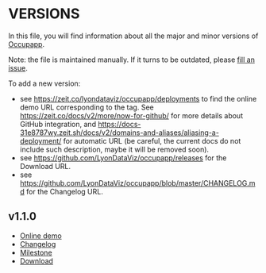 # VERSIONS

In this file, you will find information about all the major and minor versions
of [Occupapp](https://github.com/LyonDataViz/occupapp).

Note: the file is maintained manually. If it turns to be outdated, please
[fill an issue](https://github.com/LyonDataViz/occupapp/issues).

To add a new version:

- see https://zeit.co/lyondataviz/occupapp/deployments to find the online demo
  URL corresponding to the tag. See https://zeit.co/docs/v2/more/now-for-github/
  for more details about GitHub integration, and
  https://docs-31e8787wy.zeit.sh/docs/v2/domains-and-aliases/aliasing-a-deployment/
  for automatic URL (be careful, the current docs do not include such
  description, maybe it will be removed soon).
- see https://github.com/LyonDataViz/occupapp/releases for the Download URL.
- see https://github.com/LyonDataViz/occupapp/blob/master/CHANGELOG.md for the
  Changelog URL.

## v1.1.0

- [Online demo](https://occupapp-qf17v5yfl.now.sh)
- [Changelog](https://github.com/LyonDataViz/occupapp/blob/master/CHANGELOG.md#110-2019-11-14)
- [Milestone](https://github.com/LyonDataViz/occupapp/milestone/2?closed=1)
- [Download](https://github.com/LyonDataViz/occupapp/releases/tag/v1.1.0)
